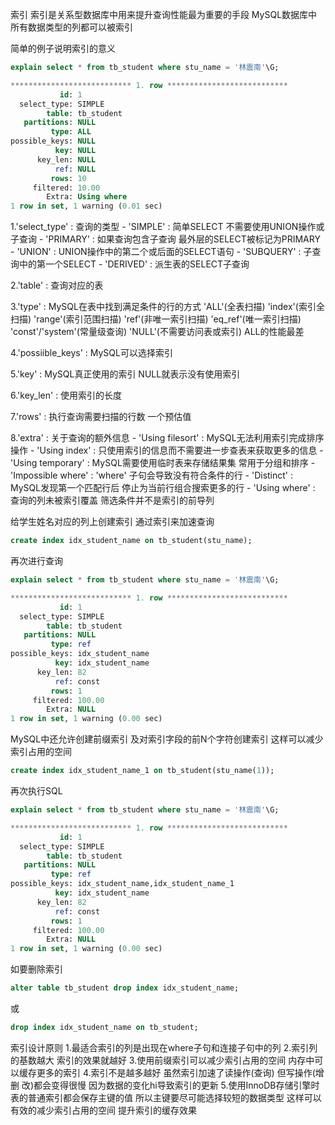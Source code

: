 索引
索引是关系型数据库中用来提升查询性能最为重要的手段
MySQL数据库中所有数据类型的列都可以被索引

简单的例子说明索引的意义

```SQL
explain select * from tb_student where stu_name = '林震南'\G;
```

```SQL
*************************** 1. row ***************************
           id: 1
  select_type: SIMPLE
        table: tb_student
   partitions: NULL
         type: ALL
possible_keys: NULL
          key: NULL
      key_len: NULL
          ref: NULL
         rows: 10
     filtered: 10.00
        Extra: Using where
1 row in set, 1 warning (0.01 sec)
```

1.'select_type' : 查询的类型
    - 'SIMPLE' : 简单SELECT 不需要使用UNION操作或子查询
    - 'PRIMARY' : 如果查询包含子查询 最外层的SELECT被标记为PRIMARY
    - 'UNION' : UNION操作中的第二个或后面的SELECT语句
    - 'SUBQUERY' : 子查询中的第一个SELECT
    - 'DERIVED' : 派生表的SELECT子查询
  
2.'table' : 查询对应的表

3.'type' : MySQL在表中找到满足条件的行的方式 'ALL'(全表扫描) 'index'(索引全扫描) 'range'(索引范围扫描) 'ref'(非唯一索引扫描) 'eq_ref'(唯一索引扫描) 'const'/'system'(常量级查询) 'NULL'(不需要访问表或索引) ALL的性能最差

4.'possiible_keys' : MySQL可以选择索引

5.'key' : MySQL真正使用的索引 NULL就表示没有使用索引

6.'key_len' : 使用索引的长度

7.'rows' : 执行查询需要扫描的行数 一个预估值

8.'extra' : 关于查询的额外信息
    - 'Using filesort' : MySQL无法利用索引完成排序操作
    - 'Using index' : 只使用索引的信息而不需要进一步查表来获取更多的信息
    - 'Using temporary' : MySQL需要使用临时表来存储结果集 常用于分组和排序
    - 'Impossible where' : 'where' 子句会导致没有符合条件的行
    - 'Distinct' : MySQL发现第一个匹配行后 停止为当前行组合搜索更多的行
    - 'Using where' : 查询的列未被索引覆盖 筛选条件并不是索引的前导列

给学生姓名对应的列上创建索引 通过索引来加速查询

```SQL
create index idx_student_name on tb_student(stu_name);
```

再次进行查询

```SQL
explain select * from tb_student where stu_name = '林震南'\G;
```

```SQl
*************************** 1. row ***************************
           id: 1
  select_type: SIMPLE
        table: tb_student
   partitions: NULL
         type: ref
possible_keys: idx_student_name
          key: idx_student_name
      key_len: 82
          ref: const
         rows: 1
     filtered: 100.00
        Extra: NULL
1 row in set, 1 warning (0.00 sec)
```

MySQL中还允许创建前缀索引 及对索引字段的前N个字符创建索引 这样可以减少索引占用的空间

```SQL
create index idx_student_name_1 on tb_student(stu_name(1));
```

再次执行SQL
```SQL
explain select * from tb_student where stu_name = '林震南'\G;
```

```SQL
*************************** 1. row ***************************
           id: 1
  select_type: SIMPLE
        table: tb_student
   partitions: NULL
         type: ref
possible_keys: idx_student_name,idx_student_name_1
          key: idx_student_name
      key_len: 82
          ref: const
         rows: 1
     filtered: 100.00
        Extra: NULL
1 row in set, 1 warning (0.00 sec)
```

如要删除索引

```SQL
alter table tb_student drop index idx_student_name;
```
或
```SQL
drop index idx_student_name on tb_student;
```

索引设计原则
1.最适合索引的列是出现在where子句和连接子句中的列
2.索引列的基数越大 索引的效果就越好
3.使用前缀索引可以减少索引占用的空间 内存中可以缓存更多的索引
4.索引不是越多越好 虽然索引加速了读操作(查询) 但写操作(增 删 改)都会变得很慢 因为数据的变化hi导致索引的更新
5.使用InnoDB存储引擎时 表的普通索引都会保存主键的值 所以主键要尽可能选择较短的数据类型 这样可以有效的减少索引占用的空间 提升索引的缓存效果



